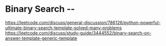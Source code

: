 # Binary Search --

https://leetcode.com/discuss/general-discussion/786126/python-powerful-ultimate-binary-search-template-solved-many-problems
https://leetcode.com/discuss/study-guide/3444552/binary-search-on-answer-template-generic-template
